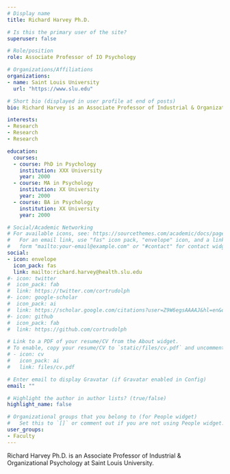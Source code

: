 ```yaml
---
# Display name
title: Richard Harvey Ph.D.

# Is this the primary user of the site?
superuser: false

# Role/position
role: Associate Professor of IO Psychology

# Organizations/Affiliations
organizations:
- name: Saint Louis University
  url: "https://www.slu.edu"

# Short bio (displayed in user profile at end of posts)
bio: Richard Harvey is an Associate Professor of Industrial & Organizational Psychology at Saint Louis University.

interests:
- Research
- Research
- Research

education:
  courses:
  - course: PhD in Psychology
    institution: XXX University
    year: 2000
  - course: MA in Psychology
    institution: XX University
    year: 2000
  - course: BA in Psychology
    institution: XX University
    year: 2000

# Social/Academic Networking
# For available icons, see: https://sourcethemes.com/academic/docs/page-builder/#icons
#   For an email link, use "fas" icon pack, "envelope" icon, and a link in the
#   form "mailto:your-email@example.com" or "#contact" for contact widget.
social:
- icon: envelope
  icon_pack: fas
  link: mailto:richard.harvey@health.slu.edu
#- icon: twitter
#  icon_pack: fab
#  link: https://twitter.com/cortrudolph
#- icon: google-scholar
#  icon_pack: ai
#  link: https://scholar.google.com/citations?user=Z9W6egsAAAAJ&hl=en&oi=ao
#- icon: github
#  icon_pack: fab
#  link: https://github.com/cortrudolph

# Link to a PDF of your resume/CV from the About widget.
# To enable, copy your resume/CV to `static/files/cv.pdf` and uncomment the lines below.
# - icon: cv
#   icon_pack: ai
#   link: files/cv.pdf

# Enter email to display Gravatar (if Gravatar enabled in Config)
email: ""

# Highlight the author in author lists? (true/false)
highlight_name: false

# Organizational groups that you belong to (for People widget)
#   Set this to `[]` or comment out if you are not using People widget.
user_groups:
- Faculty
---
```


Richard Harvey Ph.D. is an Associate Professor of Industrial & Organizational Psychology at Saint Louis University.
